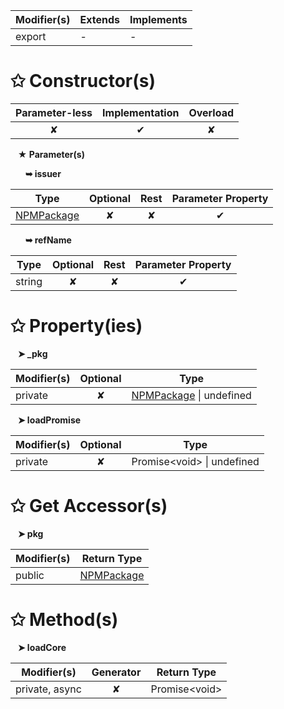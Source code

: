 | Modifier(s)                            | Extends                      | Implements                                    |
|----------------------------------------|------------------------------|-----------------------------------------------|
| export | - | - |

# &#10025; Constructor(s)

| Parameter-less                         | Implementation                          | Overload                          |
|:--------------------------------------:|:---------------------------------------:|:---------------------------------:|
| ✘ | ✔ | ✘ |

&nbsp;&nbsp; **&#9733; Parameter(s)**

&nbsp;&nbsp;&nbsp;&nbsp;&nbsp; **&#10149; issuer**

| Type                        | Optional                           | Rest                          | Parameter Property                          |
|-----------------------------|:----------------------------------:|:-----------------------------:|:-------------------------------------------:|
| [NPMPackage](/sample/aot/system/class/npm-package-loader/npmpackage) | ✘  | ✘ | ✔ |

&nbsp;&nbsp;&nbsp;&nbsp;&nbsp; **&#10149; refName**

| Type                        | Optional                           | Rest                          | Parameter Property                          |
|-----------------------------|:----------------------------------:|:-----------------------------:|:-------------------------------------------:|
| string | ✘  | ✘ | ✔ |

# &#10025; Property(ies)

&nbsp;&nbsp; **&#10148; &#95;pkg**

| Modifier(s)                               | Optional                           | Type                         |
|-------------------------------------------|:----------------------------------:|------------------------------|
| private | ✘ | [NPMPackage](/sample/aot/system/class/npm-package-loader/npmpackage) &#124; undefined |

&nbsp;&nbsp; **&#10148; loadPromise**

| Modifier(s)                               | Optional                           | Type                         |
|-------------------------------------------|:----------------------------------:|------------------------------|
| private | ✘ | Promise&lt;void&gt; &#124; undefined |

# &#10025; Get Accessor(s)

&nbsp;&nbsp; **&#10148; pkg**

| Modifier(s)                              | Return Type                       |
|------------------------------------------|-----------------------------------|
| public | [NPMPackage](/sample/aot/system/class/npm-package-loader/npmpackage) |

# &#10025; Method(s)

&nbsp;&nbsp; **&#10148; loadCore**

| Modifier(s)                              | Generator                          | Return Type                       |
|------------------------------------------|:----------------------------------:|-----------------------------------|
| private, async | ✘ | Promise&lt;void&gt; |